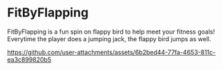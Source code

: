 # FitByFlapping

FitByFlapping is a fun spin on flappy bird to help meet your fitness goals! Everytime the player does a jumping jack, the flappy bird jumps as well. 

https://github.com/user-attachments/assets/6b2bed44-77fa-4653-811c-ea3c899820b5


